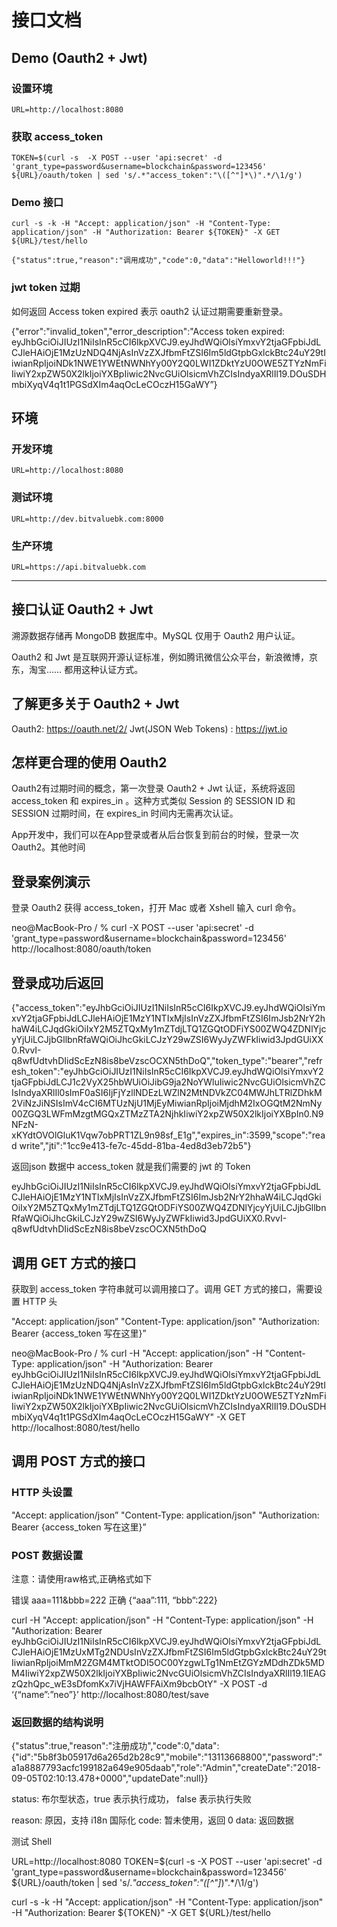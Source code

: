 # 接口文档

## Demo (Oauth2 + Jwt)

### 设置环境
	URL=http://localhost:8080

### 获取 access_token
	TOKEN=$(curl -s  -X POST --user 'api:secret' -d 'grant_type=password&username=blockchain&password=123456' ${URL}/oauth/token | sed 's/.*"access_token":"\([^"]*\)".*/\1/g')

### Demo 接口
	curl -s -k -H "Accept: application/json" -H "Content-Type: application/json" -H "Authorization: Bearer ${TOKEN}" -X GET ${URL}/test/hello
	
	{"status":true,"reason":"调用成功","code":0,"data":"Helloworld!!!"}

### jwt token 过期

如何返回 Access token expired 表示 oauth2 认证过期需要重新登录。

{"error":"invalid_token","error_description":"Access token expired: eyJhbGciOiJIUzI1NiIsInR5cCI6IkpXVCJ9.eyJhdWQiOlsiYmxvY2tjaGFpbiJdLCJleHAiOjE1MzUzNDQ4NjAsInVzZXJfbmFtZSI6Im5ldGtpbGxlckBtc24uY29tIiwianRpIjoiNDk1NWE1YWEtNWNhYy00Y2Q0LWI1ZDktYzU0OWE5ZTYzNmFiIiwiY2xpZW50X2lkIjoiYXBpIiwic2NvcGUiOlsicmVhZCIsIndyaXRlIl19.DOuSDHmbiXyqV4q1t1PGSdXIm4aqOcLeCOczH15GaWY”}

## 环境

### 开发环境

	URL=http://localhost:8080

### 测试环境

	URL=http://dev.bitvaluebk.com:8000

### 生产环境

	URL=https://api.bitvaluebk.com

- - -

## 接口认证 Oauth2 + Jwt 

溯源数据存储再  MongoDB 数据库中。MySQL 仅用于 Oauth2 用户认证。

Oauth2 和 Jwt 是互联网开源认证标准，例如腾讯微信公众平台，新浪微博，京东，淘宝…… 都用这种认证方式。

## 了解更多关于 Oauth2 + Jwt

Oauth2: https://oauth.net/2/
Jwt(JSON Web Tokens) : https://jwt.io


## 怎样更合理的使用 Oauth2

Oauth2有过期时间的概念，第一次登录 Oauth2 + Jwt 认证，系统将返回access_token 和  expires_in 。这种方式类似 Session 的 SESSION ID 和 SESSION 过期时间，在 expires_in 时间内无需再次认证。

App开发中，我们可以在App登录或者从后台恢复到前台的时候，登录一次Oauth2。其他时间


## 登录案例演示


登录 Oauth2 获得 access_token，打开 Mac 或者 Xshell 输入 curl 命令。

neo@MacBook-Pro / % curl -X POST --user 'api:secret' -d 'grant_type=password&username=blockchain&password=123456' http://localhost:8080/oauth/token

## 登录成功后返回

{"access_token":"eyJhbGciOiJIUzI1NiIsInR5cCI6IkpXVCJ9.eyJhdWQiOlsiYmxvY2tjaGFpbiJdLCJleHAiOjE1MzY1NTIxMjIsInVzZXJfbmFtZSI6ImJsb2NrY2hhaW4iLCJqdGkiOiIxY2M5ZTQxMy1mZTdjLTQ1ZGQtODFiYS00ZWQ4ZDNlYjcyYjUiLCJjbGllbnRfaWQiOiJhcGkiLCJzY29wZSI6WyJyZWFkIiwid3JpdGUiXX0.RvvI-q8wfUdtvhDIidScEzN8is8beVzscOCXN5thDoQ","token_type":"bearer","refresh_token":"eyJhbGciOiJIUzI1NiIsInR5cCI6IkpXVCJ9.eyJhdWQiOlsiYmxvY2tjaGFpbiJdLCJ1c2VyX25hbWUiOiJibG9ja2NoYWluIiwic2NvcGUiOlsicmVhZCIsIndyaXRlIl0sImF0aSI6IjFjYzllNDEzLWZlN2MtNDVkZC04MWJhLTRlZDhkM2ViNzJiNSIsImV4cCI6MTUzNjU1MjEyMiwianRpIjoiMjdhM2IxOGQtM2NmNy00ZGQ3LWFmMzgtMGQxZTMzZTA2NjhkIiwiY2xpZW50X2lkIjoiYXBpIn0.N9NFzN-xKYdtOVOlGluK1Vqw7obPRT1ZL9n98sf_E1g","expires_in":3599,"scope":"read write","jti":"1cc9e413-fe7c-45dd-81ba-4ed8d3eb72b5"}


返回json 数据中 access_token 就是我们需要的 jwt 的 Token

eyJhbGciOiJIUzI1NiIsInR5cCI6IkpXVCJ9.eyJhdWQiOlsiYmxvY2tjaGFpbiJdLCJleHAiOjE1MzY1NTIxMjIsInVzZXJfbmFtZSI6ImJsb2NrY2hhaW4iLCJqdGkiOiIxY2M5ZTQxMy1mZTdjLTQ1ZGQtODFiYS00ZWQ4ZDNlYjcyYjUiLCJjbGllbnRfaWQiOiJhcGkiLCJzY29wZSI6WyJyZWFkIiwid3JpdGUiXX0.RvvI-q8wfUdtvhDIidScEzN8is8beVzscOCXN5thDoQ


## 调用 GET 方式的接口

获取到 access_token 字符串就可以调用接口了。调用 GET 方式的接口，需要设置 HTTP 头 

"Accept: application/json”
"Content-Type: application/json" 
"Authorization: Bearer {access_token 写在这里}”


neo@MacBook-Pro / % curl -H "Accept: application/json" -H "Content-Type: application/json" -H "Authorization: Bearer eyJhbGciOiJIUzI1NiIsInR5cCI6IkpXVCJ9.eyJhdWQiOlsiYmxvY2tjaGFpbiJdLCJleHAiOjE1MzUzNDQ4NjAsInVzZXJfbmFtZSI6Im5ldGtpbGxlckBtc24uY29tIiwianRpIjoiNDk1NWE1YWEtNWNhYy00Y2Q0LWI1ZDktYzU0OWE5ZTYzNmFiIiwiY2xpZW50X2lkIjoiYXBpIiwic2NvcGUiOlsicmVhZCIsIndyaXRlIl19.DOuSDHmbiXyqV4q1t1PGSdXIm4aqOcLeCOczH15GaWY" -X GET http://localhost:8080/test/hello



## 调用 POST 方式的接口


### HTTP 头设置

"Accept: application/json”
"Content-Type: application/json" 
"Authorization: Bearer {access_token 写在这里}”

### POST 数据设置

注意：请使用raw格式,正确格式如下

错误 aaa=111&bbb=222
正确 {“aaa”:111, “bbb”:222}

curl -H "Accept: application/json" -H "Content-Type: application/json" -H "Authorization: Bearer eyJhbGciOiJIUzI1NiIsInR5cCI6IkpXVCJ9.eyJhdWQiOlsiYmxvY2tjaGFpbiJdLCJleHAiOjE1MzUxMTg2NDUsInVzZXJfbmFtZSI6Im5ldGtpbGxlckBtc24uY29tIiwianRpIjoiMmM2ZGM4MTktODI5OC00YzgwLTg1NmEtZGYzMDdhZDk5MDM4IiwiY2xpZW50X2lkIjoiYXBpIiwic2NvcGUiOlsicmVhZCIsIndyaXRlIl19.1IEAGzQzhQpc_wE3sDfomKx7iVjHAWFFAiXm9bcbOtY" -X POST -d ‘{“name”:”neo”}’ http://localhost:8080/test/save


### 返回数据的结构说明


{"status":true,"reason":"注册成功","code":0,"data":{"id":"5b8f3b05917d6a265d2b28c9","mobile":"13113668800","password":"a1a8887793acfc199182a649e905daab","role":"Admin","createDate":"2018-09-05T02:10:13.478+0000","updateDate":null}}


status: 布尔型状态，true 表示执行成功， false 表示执行失败

reason: 原因，支持 i18n 国际化
code: 暂未使用，返回 0 
data: 返回数据


测试 Shell 


URL=http://localhost:8080
TOKEN=$(curl -s  -X POST --user 'api:secret' -d 'grant_type=password&username=blockchain&password=123456' ${URL}/oauth/token | sed 's/.*"access_token":"\([^"]*\)".*/\1/g')

curl -s -k -H "Accept: application/json" -H "Content-Type: application/json" -H "Authorization: Bearer ${TOKEN}" -X GET ${URL}/test/hello

